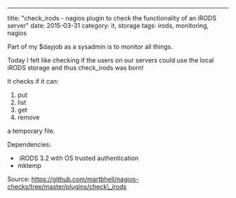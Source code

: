 ---
title: "check_irods - nagios plugin to check the functionality of an iRODS server"
date: 2015-03-31
category: it, storage
tags: irods, monitoring, nagios

Part of my $dayjob as a sysadmin is to monitor all things.

Today I felt like checking if the users on our servers could use the local iRODS storage and thus check\_irods was born!

It checks if it can:

1. put
2. list
3. get
4. remove

a temporary file.

Dependencies:

-  iRODS 3.2 with OS trusted authentication
- mktemp

Source: https://github.com/martbhell/nagios-checks/tree/master/plugins/check\_irods

